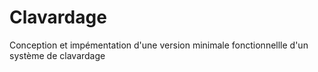 # Clavardage
Conception et impémentation d'une version minimale fonctionnellle d'un système de clavardage
